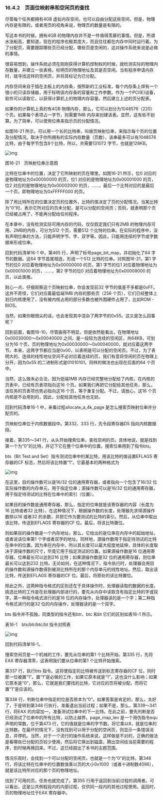 ### 16.4.2　页面位映射串和空闲页的查找

尽管每个任务都拥有4GB 虚拟内存空间，也可以自由分配这些空间，但是，物理内存是有限的，或者用页的视角来说，物理页的数量是有限的。

写这本书的时候，拥有4GB 的物理内存并不是一件值得羡慕的事情。但是，所谓水涨船高，要知道，现在的程序也极其庞大，而且往往都在内存中同时运行着。为了分配页，需要跟踪哪些页已经分配，哪些页是空闲的，这对操作系统来说是必做的事情。

很容易想到，操作系统必须在刚刚获得计算机控制权的时候，就检测实际的物理内存数量，并建立一张表格，标明页的物理地址及其是否空闲。当有程序申请内存时，就寻找这样的空闲页，并将其标记为已分配。

内存空间来自于插在主板上的内存条，按照新的工业标准，每个内存条上焊有一个很小的只读存储器，用于标明该内存条的容量和工作参数。作为一个PCI(E)设备，软件可以读取它，以获得计算机上的物理内存容量。然后建立上述的页分配表。

如果你的计算机上真的有4GB 物理内存，那么，它可以划分为1048576（220）个页。如果每个表项占一字节，则需要1MB 内存来创建该表。显然，这有些不划算。为了简单，可以使用位串来指示页的分配情况。

如图16-21 所示，可以用一个长的比特串，叫做页映射位串，来指示每个页的位置及分配情况。取决于你所拥有的实际内存数量（页数），该串最多可以有1048576 比特，由于每字节包含8个比特，所以，共需要131072 字节，也就是128KB。

![img](../0-Assets/Epubook/x86汇编语言从实模式到保护模式_李忠_等_Z_Library/images/00698.jpeg)

图16-21　页映射位串示意图

比特在位串中的位置，决定了它所映射的页在哪里。如图16-21 所示，位0 对应的是物理地址为0x00000000 的页，位1 对应的是物理地址为0x00001000 的页，位2 对应的是物理地址为0x00002000 的页，……，最后一个比特对应的是最后一个页，即物理地址为0xFFFFF000 的页。

除了用比特所在的位置决定页的位置外，比特的值决定了页的分配情况。当某比特为“0”时，表示它所对应的页未分配，是可以分配的空闲页；否则，就表明那个页已经被占用了，不能再分配给任何程序。

在本章中，没有检测实际可用内存的代码，仅仅假定我们只有2MB 的物理内存可用。2MB的内存，可分为512 个页，需要512 个比特的位串。在实际的程序中，没有声明位串的方法，只能声明字节、字、双字等。因此，只能用连续的字节或字数据来形成位串。

回到代码清单16-1 中，第465 行，声明了标号page_bit_map，并初始化了64 字节的数据。这64 字节首尾相连，形成一个512 比特的位串。对照图16-21，第1 字节的位0 对应着物理地址为0x00000000 的页，第1 字节的位1 对应着物理地址为0x00001000 的页，……，第2 字节的位0 对应着物理地址为0x00008000 的页，以此类推。

耐心一点，仔细观察这个页映射位串，你会发现前32 字节的值差不多都是0xFF。这并不奇怪，它们对应着最低端1MB 内存的那些页（256 个页），它们已经整体上划归内核使用了，没有被内核占用的部分多数也被外围硬件占用了，比如ROM -BIOS。

当然，如果你眼很尖的话，也会发现其中混杂了两字节的0x55。这又是怎么回事呢？

回到前面，看图16-10，尽管画得不明显，但是依然能看出，在物理地址0x00030000～0x00040000 之间，是一段较为连续的空闲区，共64KB，可划分为16 个页，页的物理地址为0x00030000～0x00040000，就对应着这两字节。本来，这两字节都应当是0x00，以表明是可以分配的空闲页。不过，为了表明大的、连续的线性地址空间不必对应着连续的页，我们有意将空闲的页在物理上分开，因为0x55 的二进制形式是01010101。同样的做法也出现在后面的64 个页中。

当然，这么做未必合法，因为低端1MB 内存已经完整地分配给了内核，在内核的页表中，已经有页表项指向这16 个页。如果我们再把它分配给其他任务，那么，该任务的页表项也势必指向这16 个页，等于重复分配。不过，请放心，这16 个页内核是不会用到的，因此，分配给其他任务也无妨。

回到代码清单16-1 中，来看过程allocate_a_4k_page 是怎么搜索页映射位串并分配页的。

页映射位串位于内核数据段中。第332、333 行，先令段寄存器DS 指向内核数据段。

接着，第335～341 行，从头开始搜索位串，查找空闲的页。具体地说，就是找到第一个为“0”的比特，并记下它在整个位串中的位置。搜索位串用到了指令bts。

bts（Bit Test and Set）指令测试位串中的某比特，用该比特的值设置EFLAGS 寄存器的CF 标志，然后将该比特置“1”。它最基本的两种格式为

![img](../0-Assets/Epubook/x86汇编语言从实模式到保护模式_李忠_等_Z_Library/images/00699.jpeg)

在这里，目的操作数可以是16/32 位的通用寄存器，或者指向一个包含了16/32 位实际操作数的内存单元，用于指定位串；源操作数可以是16/32 位的通用寄存器，用于指定待测试的比特在位串中的索引（位置）。

如果目的操作数是通用寄存器，那么，指定的位串就是该寄存器的内容（长度为16 比特或者32 比特）。在这种情况下，根据操作数的长度，处理器先求得源操作数除以16 或者32 的余数，并把它作为要测试的比特的索引。然后，从位串中取出该比特，传送到EFLAGS 寄存器的CF 位。最后，将该比特置位。

则如果目的操作数是一个内存地址，那么，它给出的是位串在内存中的起始地址，或者说该位串第1 个字或者双字的地址。同样地，源操作数用于指定待测试的比特在串中的位置。因为串在内存中，所以其长度可以最大程度地延伸，具体的长度取决于源操作数的尺寸，毕竟它用于指定测试的位置。如果源操作数是16 位通用寄存器，位串最长可以达到216 比特；如果源操作数是32 位的通用寄存器，则位串最长可以达到232 比特。无论如何，在这种情况下，指令执行时，处理器会用目的操作数和源操作数得到被测比特所在的那个内存单元的线性地址。然后，取出该比特，传送到EFLAGS 寄存器的CF 位。最后，将原处的该比特置位。

除此之外，这两种指令格式的区别还在于具体操作时，处理器读取的数据的长度。挑选比特的工作是在处理器内部进行的，要先从内存中读取含有指定比特的字或双字。第一种指令格式进行的是16 位的内存操作，处理器读的是一个字；第二种指令格式进行的是32 位的内存操作，处理器读的是一个双字。

bts 指令并不孤独，同类型的指令还有btr、btc 和bt 它们的区别如表16-1 所示。

表16-1　bts/btr/btc/bt 指令对照表

![img](../0-Assets/Epubook/x86汇编语言从实模式到保护模式_李忠_等_Z_Library/images/00700.jpeg)

回到代码清单16-1。

搜索空闲页是一个机械的工作，要先从位串的第1 个比特开始。第335 行，先将EAX 寄存器清零，这表明我们要从位串的第1 个比特开始搜索。

第337 行，执行bts 指令。这将使指定的比特被传送到标志寄存器的CF 位，同时那一位被置“1”。置“1”是必做的工作，如果它原本就是“1”，这也没什么影响；如果它原本是“0”，那么，它就是我们要找的比特，它对应的页将被分配，而将它置“1”是应该的。

第338 行，判断位串中指定的位是否原本为“0”。如果答案是肯定的，那么，太好了，于是转到第348 行执行，准备退出当前过程；如果不是，那么，第339～341 行，将EAX 的内容加一，准备测试位串中的下一比特。在此之前，要先判断是否已经测试了位串中的所有比特，以防止越界。page_map_len 是一个用伪指令equ 声明的常数，位于第473 行，它的值就是位串的字节数。将它乘以8，就是位串的比特数。在最坏的情况下，没有找到可以用于分配的空闲页，则显示一条错误消息，并停机。当然，对于一个流行的操作系统来说，这样做是不对的，正确的做法是看哪些已分配的页较少使用，然后将它换出到磁盘，腾出空间给当前需要的程序，到时候再换回来。不过，这已经超出了本书的主题范围。

情况乐观时，会找到一个可以分配的空闲页，也就是一个为“0”的比特。第348 行，将该比特在位串中的位置数值乘以页的大小0x1000（或者十进制数4096），就是该比特所对应的那个页的物理地址。

找到了可用的页，任务也就完成了。第355 行用于返回到当前过程的调用者。可以看出，这是公共例程段内的内部过程，仅供同一段内的其他过程使用。返回时，页的物理地址位于EAX 寄存器中。
